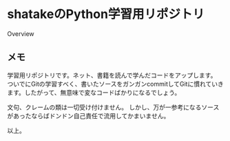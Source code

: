 shatakeのPython学習用リポジトリ
====

Overview

##  メモ
学習用リポジトリです。ネット、書籍を読んで学んだコードをアップします。
ついでにGitの学習すべく、書いたソースをガンガンcommitしてGitに慣れていきます。したがって、無意味で変なコードばかりになるでしょう。

文句、クレームの類は一切受け付けません。
しかし、万が一参考になるソースがあったならばドンドン自己責任で流用してかまいません。

以上。
